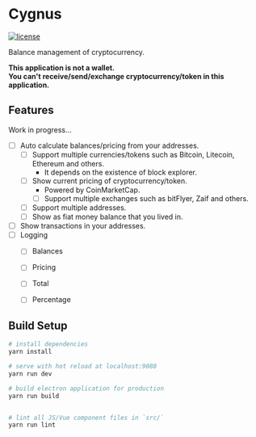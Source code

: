 # Cygnus
[![license](https://img.shields.io/github/license/mika-f/Cygnus.svg?style=flat-square)](./LICENSE)

Balance management of cryptocurrency.

**This application is not a wallet.**  
**You can't receive/send/exchange cryptocurrency/token in this application.**


## Features

Work in progress...

* [ ] Auto calculate balances/pricing from your addresses.
  * [ ] Support multiple currencies/tokens such as Bitcoin, Litecoin, Ethereum and others.
    * It depends on the existence of block explorer.
  * [ ] Show current pricing of cryptocurrency/token.
    * Powered by CoinMarketCap.
    * [ ] Support multiple exchanges such as bitFlyer, Zaif and others.
  * [ ] Support multiple addresses.
  * [ ] Show as fiat money balance that you lived in.
* [ ] Show transactions in your addresses.
* [ ] Logging
  * [ ] Balances
  * [ ] Pricing
  * [ ] Total
  * [ ] Percentage


## Build Setup

``` bash
# install dependencies
yarn install

# serve with hot reload at localhost:9080
yarn run dev

# build electron application for production
yarn run build


# lint all JS/Vue component files in `src/`
yarn run lint

```